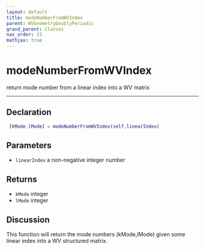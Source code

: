 ```yaml
---
layout: default
title: modeNumberFromWVIndex
parent: WVGeometryDoublyPeriodic
grand_parent: Classes
nav_order: 33
mathjax: true
---
```


#  modeNumberFromWVIndex

return mode number from a linear index into a WV matrix


---

## Declaration
```matlab
 [kMode,lMode] = modeNumberFromWVIndex(self,linearIndex)
```
## Parameters
+ `linearIndex`  a non-negative integer number

## Returns
+ `kMode`  integer
+ `lMode`  integer

## Discussion

  This function will return the mode numbers (kMode,lMode)
  given some linear index into a WV structured matrix.
 
          
